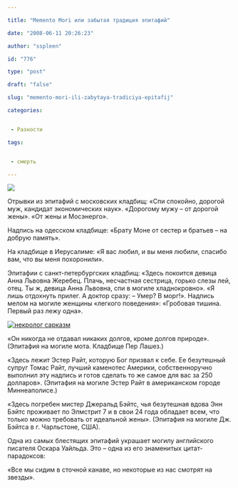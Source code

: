 ```yaml
---

title: "Memento Mori или забытая традиция эпитафий"

date: "2008-06-11 20:26:23"

author: "sspleen"

id: "776"

type: "post"

draft: "false"

slug: "memento-mori-ili-zabytaya-tradiciya-epitafij"

categories:


 - Разности

tags:


 - смерть

---
```

[![](/uploads/2012/05/эпитафия.jpg)](/2008/06/memento-mori-ili-zabytaya-tradiciya-epitafij/epitafiya/)  
  
Отрывки из эпитафий с московских кладбищ: «Спи спокойно, дорогой муж, кандидат экономических наук». «Дорогому мужу – от дорогой жены». «От жены и Мосэнерго».  
  
Надпись на одесском кладбище: «Брату Моне от сестер и братьев – на добрую память».  
  
На кладбище в Иерусалиме: «Я вас любил, и вы меня любили, спасибо вам, что вы меня похоронили».  
  
Эпитафии с санкт-петербургских кладбищ: «Здесь покоится девица Анна Львовна Жеребец. Плачь, несчастная сестрица, горько слезы лей, отец. Ты ж, девица Анна Львовна, спи в могиле хладнокровно». «Я лишь отдохнуть прилег. А доктор сразу: – Умер? В морг!». Надпись мелом на могиле женщины «легкого поведения»: «Гробовая тишина. Первый раз лежу одна».  
  
[![некролог сарказм](/uploads/2008/06/640x480-C0A8C9B8-11167.jpg "адский некролог")](/uploads/2008/06/640x480-C0A8C9B8-11167.jpg)  
  
«Он никогда не отдавал никаких долгов, кроме долгов природе». (Эпитафия на могиле мота. Кладбище Пер Лашез.)  
  
«Здесь лежит Эстер Райт, которую Бог призвал к себе. Ее безутешный супруг Томас Райт, лучший каменотес Америки, собственноручно выполнил эту надпись и готов сделать то же самое для вас за 250 долларов». (Эпитафия на могиле Эстер Райт в американском городе Миннеаполисе.)  
  
«Здесь погребен мистер Джеральд Бэйтс, чья безутешная вдова Энн Бэйтс проживает по Элмстрит 7 и в свои 24 года обладает всем, что только можно требовать от идеальной жены». (Эпитафия на могиле Дж. Бэйтса в г. Чарльстоне, США).  
  
Одна из самых блестящих эпитафий украшает могилу английского писателя Оскара Уайльда. Это – одна из его знаменитых цитат-парадоксов:  
  
«Все мы сидим в сточной канаве, но некоторые из нас смотрят на звезды».